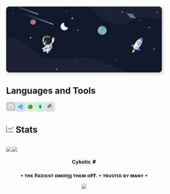 <img src="./src/Banner Ultrawide.png" style="box-shadow: 3px 3px 10px #00000035">
<br>

# Languages and Tools

<a href="https://github.com/Cykotic" target="_blank"><img class="icon" align="left" alt="Github" width="30px" src="./src/icons/github.svg"></a>
<a href="https://code.visualstudio.com/" target="_blank"><img class="icon" align="left" alt="Visual Studio Code" width="32px" src="./src/icons/vscode.svg"></a>
<a href="https://nodejs.org/" target="_blank"><img class="icon" align="left" alt="Node.js" width="32px" src="./src/icons/nodejs.svg"></a>
<a href="https://www.mongodb.com/" target="_blank"><img class="icon" align="left" alt="MongoDB" width="32px" src="./src/icons/mongodb.svg"></a>
<a href="https://www.python.org/" target="_blank"><img class="icon" align="left" alt="Python" width="32px" src="./src/icons/python.svg"></a>

<br>
<br>

<h1><img width="24px" src="./src/icons/github_icons/insights.svg" alt="Stats"/> Stats</h1>

<div class="container">
  <br>
  <a href="https://github.com/Cykotic">
    <img align="center" src="https://github-readme-stats.vercel.app/api?username=Cykotic&hide=contribs,prs&show_icons=true&bg_color=1C2128&text_color=adbac7&border_color=cdd9e51">
  </a>
  <a>
    <img align="center" src="https://github-readme-stats.vercel.app/api/top-langs/?username=Cykotic&count_private=true&cache_seconds=7200&border_radius=10px&show_icons=true&bg_color=1C2128&text_color=adbac7&border_color=cdd9e51">
  </a>
</div>

<h3 align="center">Cykotic ✘</h3>
<h3 align="center">⋆ тнє ℓαzιєѕт αмσηg тнєм αℓℓ. ⋆ ᴛʀᴜꜱᴛᴇᴅ ʙʏ ᴍᴀɴʏ ⋆</h3>

<p align="center">
    <img src="https://discord.c99.nl/widget/theme-2/253986575682109441.png">
</p>
